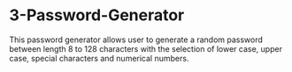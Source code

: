 # 3-Password-Generator

This password generator allows user to generate a random password between length 8 to 128 characters with the selection of lower case, upper case, special characters and numerical numbers.
